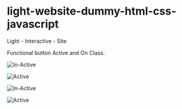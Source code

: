 # light-website-dummy-html-css-javascript

Light - Interactive - Site

Functional button
Active and On Class.

![In-Active](https://github.com/Thedevelop3r/light-website-dummy-html-css-javascript/blob/master/images/btnof.jpeg.png)

![Active](https://github.com/Thedevelop3r/light-website-dummy-html-css-javascript/blob/master/images/btnon.jpeg.png)


![In-Active](https://github.com/Thedevelop3r/light-website-dummy-html-css-javascript/blob/master/images/websiteoff.jpeg.png)

![Active](https://github.com/Thedevelop3r/light-website-dummy-html-css-javascript/blob/master/images/websiteon.jpeg.png)
